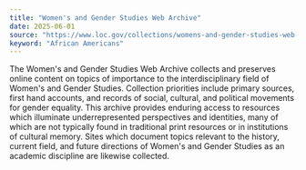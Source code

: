```yaml
---
title: "Women's and Gender Studies Web Archive"
date: 2025-06-01
source: "https://www.loc.gov/collections/womens-and-gender-studies-web-archive/about-this-collection/"
keyword: "African Americans"
---
```


The Women's and Gender Studies Web Archive collects and preserves online content on topics of importance to the interdisciplinary field of Women's and Gender Studies. Collection priorities include primary sources, first hand accounts, and records of social, cultural, and political movements for gender equality. This archive provides enduring access to resources which illuminate underrepresented perspectives and identities, many of which are not typically found in traditional print resources or in institutions of cultural memory. Sites which document topics relevant to the history, current field, and future directions of Women's and Gender Studies as an academic discipline are likewise collected.

